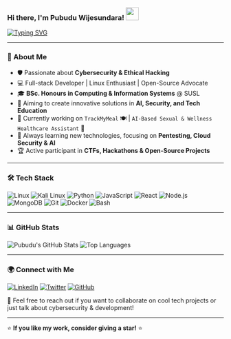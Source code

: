 ### Hi there, I'm Pubudu Wijesundara! <img src="https://media.giphy.com/media/hvRJCLFzcasrR4ia7z/giphy.gif" width="30px">

[![Typing SVG](https://readme-typing-svg.herokuapp.com?color=36BCF7&size=22&lines=Cybersecurity+Enthusiast;Full-Stack+Developer;Tech+Educator;Open-Source+Contributor)](https://git.io/typing-svg)

---

### 🚀 About Me

- 🛡️ Passionate about **Cybersecurity & Ethical Hacking**
- 💻 Full-stack Developer | Linux Enthusiast | Open-Source Advocate
- 🎓 **BSc. Honours in Computing & Information Systems** @ SUSL
- 🎯 Aiming to create innovative solutions in **AI, Security, and Tech Education**
- 🔭 Currently working on `TrackMyMeal` 🍽️ | `AI-Based Sexual & Wellness Healthcare Assistant` 🏥
- 🌱 Always learning new technologies, focusing on **Pentesting, Cloud Security & AI**
- 🏆 Active participant in **CTFs, Hackathons & Open-Source Projects**

---

### 🛠️ Tech Stack

![Linux](https://img.shields.io/badge/Linux-FCC624?style=flat&logo=linux&logoColor=black)
![Kali Linux](https://img.shields.io/badge/Kali_Linux-268BEE?style=flat&logo=kali-linux&logoColor=white)
![Python](https://img.shields.io/badge/Python-3776AB?style=flat&logo=python&logoColor=white)
![JavaScript](https://img.shields.io/badge/JavaScript-F7DF1E?style=flat&logo=javascript&logoColor=black)
![React](https://img.shields.io/badge/React-61DAFB?style=flat&logo=react&logoColor=black)
![Node.js](https://img.shields.io/badge/Node.js-339933?style=flat&logo=node.js&logoColor=white)
![MongoDB](https://img.shields.io/badge/MongoDB-47A248?style=flat&logo=mongodb&logoColor=white)
![Git](https://img.shields.io/badge/Git-F05032?style=flat&logo=git&logoColor=white)
![Docker](https://img.shields.io/badge/Docker-2496ED?style=flat&logo=docker&logoColor=white)
![Bash](https://img.shields.io/badge/Bash-121011?style=flat&logo=gnu-bash&logoColor=white)

---

### 📊 GitHub Stats

![Pubudu's GitHub Stats](https://github-readme-stats.vercel.app/api?username=thewijay&show_icons=true&theme=radical)
![Top Languages](https://github-readme-stats.vercel.app/api/top-langs/?username=thewijay&layout=compact&theme=radical)

---

### 🌍 Connect with Me

[![LinkedIn](https://img.shields.io/badge/LinkedIn-0A66C2?style=flat&logo=linkedin&logoColor=white)](https://www.linkedin.com/in/pubudu-wijesundara/)
[![Twitter](https://img.shields.io/badge/Twitter-1DA1F2?style=flat&logo=twitter&logoColor=white)](https://twitter.com/)
[![GitHub](https://img.shields.io/badge/GitHub-181717?style=flat&logo=github&logoColor=white)](https://github.com/thewijay)

<!-- [![Portfolio](https://img.shields.io/badge/Portfolio-FF5722?style=flat&logo=Firefox&logoColor=white)](https://mylink.com)   -->

💬 Feel free to reach out if you want to collaborate on cool tech projects or just talk about cybersecurity & development!

---

<!-- ### 🦾 Fun Fact:
💡 My AI assistant is called **Neo** (inspired by sci-fi tech & AI assistants like J.A.R.V.I.S.)

--- -->

⭐ **If you like my work, consider giving a star!** ⭐
